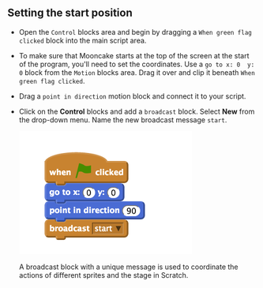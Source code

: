 ## Setting the start position

- Open the `Control` blocks area and begin by dragging a `When green flag clicked` block into the main script area.

- To make sure that Mooncake starts at the top of the screen at the start of the program, you'll need to set the coordinates. Use a `go to x: 0  y: 0` block from the `Motion` blocks area. Drag it over and clip it beneath `When green flag clicked`.

- Drag a `point in direction` motion block and connect it to your script.

- Click on the **Control** blocks and add a `broadcast` block. Select **New** from the drop-down menu. Name the new broadcast message `start`.

	![](images/new-broadcast.png)

	A broadcast block with a unique message is used to coordinate the actions of different sprites and the stage in Scratch.

